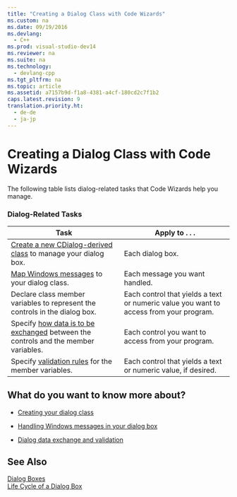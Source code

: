 ```yaml
---
title: "Creating a Dialog Class with Code Wizards"
ms.custom: na
ms.date: 09/19/2016
ms.devlang: 
  - C++
ms.prod: visual-studio-dev14
ms.reviewer: na
ms.suite: na
ms.technology: 
  - devlang-cpp
ms.tgt_pltfrm: na
ms.topic: article
ms.assetid: a7157b9d-f1a8-4381-a4cf-180cd2c7f1b2
caps.latest.revision: 9
translation.priority.ht: 
  - de-de
  - ja-jp
---
```

# Creating a Dialog Class with Code Wizards
The following table lists dialog-related tasks that Code Wizards help you manage.  
  
### Dialog-Related Tasks  
  
|Task|Apply to . . .|  
|----------|--------------------|  
|[Create a new CDialog-derived class](../vs140/Creating-Your-Dialog-Class.md) to manage your dialog box.|Each dialog box.|  
|[Map Windows messages](../vs140/Handling-Windows-Messages-in-Your-Dialog-Box.md) to your dialog class.|Each message you want handled.|  
|Declare class member variables to represent the controls in the dialog box.|Each control that yields a text or numeric value you want to access from your program.|  
|Specify [how data is to be exchanged](../vs140/Dialog-Data-Exchange-and-Validation.md) between the controls and the member variables.|Each control you want to access from your program.|  
|Specify [validation rules](../vs140/Dialog-Data-Exchange-and-Validation.md) for the member variables.|Each control that yields a text or numeric value, if desired.|  
  
## What do you want to know more about?  
  
-   [Creating your dialog class](../vs140/Creating-Your-Dialog-Class.md)  
  
-   [Handling Windows messages in your dialog box](../vs140/Handling-Windows-Messages-in-Your-Dialog-Box.md)  
  
-   [Dialog data exchange and validation](../vs140/Dialog-Data-Exchange-and-Validation.md)  
  
## See Also  
 [Dialog Boxes](../vs140/Dialog-Boxes.md)   
 [Life Cycle of a Dialog Box](../vs140/Life-Cycle-of-a-Dialog-Box.md)